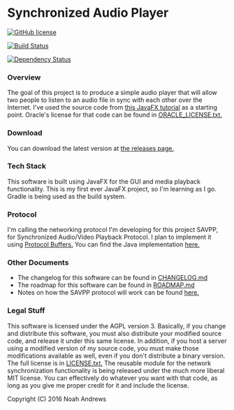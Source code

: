 # Synchronized Audio Player
[![GitHub license](https://img.shields.io/badge/license-AGPL-blue.svg)](https://raw.githubusercontent.com/NoahAndrews/SynchronizedMediaPlayer/master/LICENSE.txt)

[![Build Status](https://img.shields.io/travis/NoahAndrews/SynchronizedMediaPlayer/master.svg?maxAge=2592000)](https://travis-ci.org/NoahAndrews/SynchronizedMediaPlayer)

[![Dependency Status](https://www.versioneye.com/user/projects/577c7698649a6f000d048015//badge.svg?style=flat)](https://www.versioneye.com/user/projects/577c7698649a6f000d048015)

### Overview
The goal of this project is to produce a simple audio player that will
allow two people to listen to an audio file in sync with each other over
the Internet. I've used the source code from [this JavaFX tutorial](https://docs.oracle.com/javafx/2/media/jfxpub-media.htm) as a
starting point. Oracle's license for that code can be found in
[ORACLE_LICENSE.txt.](ORACLE_LICENSE.txt)

### Download
You can download the latest version at [the releases page.](https://github.com/NoahAndrews/SynchronizedMediaPlayer/releases)

### Tech Stack
This software is built using JavaFX for the GUI and media playback
functionality. This is my first ever JavaFX project, so I'm learning as 
I go. Gradle is being used as the build system.

### Protocol
I'm calling the networking protocol I'm developing for this project SAVPP,
for Synchronized Audio/Video Playback Protocol. I plan to implement it
using [Protocol Buffers.](https://developers.google.com/protocol-buffers/) You can find the Java implementation [here.](https://github.com/NoahAndrews/SAVPP-java)

### Other Documents
* The changelog for this software can be found in [CHANGELOG.md](CHANGELOG.md)
* The roadmap for this software can be found in [ROADMAP.md](ROADMAP.md)
* Notes on how the SAVPP protocol will work can be found [here.](https://github.com/NoahAndrews/SAVPP-java/blob/master/NOTES.md)

### Legal Stuff
This software is licensed under the AGPL version 3. Basically, if you
change and distribute this software, you must also distribute your
modified source code, and release it under this same license. In
addition, if you host a server using a modified version of my source code,
you must make those modifications available as well, even if you don't
distribute a binary version. The full license is in [LICENSE.txt.](LICENSE.txt)
The reusable module for the network synchronization
functionality is being released under the much more liberal MIT license.
You can effectively do whatever you want with that code, as long as you
give me proper credit for it and include the license.

Copyright (C) 2016 Noah Andrews

